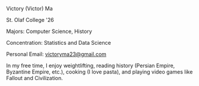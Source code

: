 Victory (Victor) Ma

St. Olaf College '26

Majors: Computer Science, History

Concentration: Statistics and Data Science

Personal Email: victoryma23@gmail.com

In my free time, I enjoy weightlifting, reading history (Persian Empire, Byzantine Empire, etc.), cooking (I love pasta), and playing video games like Fallout and Civilization.

<!---
VictoryMa8/VictoryMa8 is a ✨ special ✨ repository because its `README.md` (this file) appears on your GitHub profile.
You can click the Preview link to take a look at your changes.
--->
